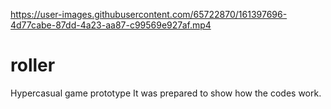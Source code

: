 

https://user-images.githubusercontent.com/65722870/161397696-4d77cabe-87dd-4a23-aa87-c99569e927af.mp4

# roller
Hypercasual game prototype
It was prepared to show how the codes work. 
 
